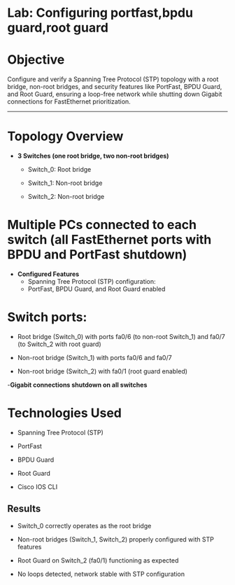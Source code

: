 # Lab: Configuring portfast,bpdu guard,root guard

# Objective
Configure and verify a Spanning Tree Protocol (STP) topology with a root bridge, non-root bridges, and security features like PortFast, BPDU Guard, and Root Guard, ensuring a loop-free network while shutting down Gigabit connections for FastEthernet prioritization.

---

# Topology Overview  
- **3 Switches (one root bridge, two non-root bridges)**

  - Switch_0: Root bridge  

  - Switch_1: Non-root bridge  

  - Switch_2: Non-root bridge

# Multiple PCs connected to each switch (all FastEthernet ports with BPDU and PortFast shutdown)

- **Configured Features** 
  - Spanning Tree Protocol (STP) configuration:  
  - PortFast, BPDU Guard, and Root Guard enabled

# Switch ports:  
  - Root bridge (Switch_0) with ports fa0/6 (to non-root Switch_1) and fa0/7 (to Switch_2 with root guard)  

  - Non-root bridge (Switch_1) with ports fa0/6 and fa0/7  

  - Non-root bridge (Switch_2) with fa0/1 (root guard enabled)

  -**Gigabit connections shutdown on all switches**

# Technologies Used  
  - Spanning Tree Protocol (STP)  

  - PortFast  

  - BPDU Guard  

  - Root Guard  

  - Cisco IOS CLI

## Results  
  - Switch_0 correctly operates as the root bridge  

  - Non-root bridges (Switch_1, Switch_2) properly configured with STP features  

  - Root Guard on Switch_2 (fa0/1) functioning as expected  

  - No loops detected, network stable with STP configuration


